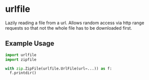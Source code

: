 # urlfile

Lazily reading a file from a url.
Allows random access via http range requests so that not the whole file has to be downloaded first.

## Example Usage

```python
import urlfile
import zipfile

with zip.ZipFile(urlfile.UrlFile(url=...)) as f:
  f.printdir()
```